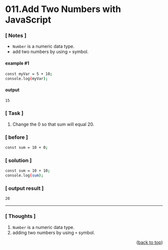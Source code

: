 <a name="topage"></a>

# 011.Add Two Numbers with JavaScript

### [ Notes ]
  * `Number` is a numeric data type.
  *  add two numbers by using  `+` symbol.

#### example #1

```sh
const myVar = 5 + 10;
console.log(myVar);
```

#### output
```sh
15
```

### [ Task ]
  1. Change the 0 so that sum will equal 20.


### [ before ]

```sh
const sum = 10 + 0;
```

### [ solution ]

```sh
const sum = 10 + 10;
console.log(sum);
```

### [ output result ]

```sh
20
```

-----

### [ Thoughts ]

  1. `Number` is a numeric data type.
  2.  adding two numbers by using  `+` symbol.
  

<p align="right">(<a href="#topage">back to top</a>)</p>
<br/>
<br/>
